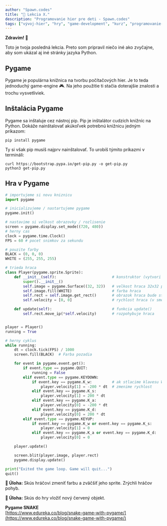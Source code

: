```yaml
---
author: "Spawn.codes"
title: "🐍 Lekcia X."
description: "Programovanie hier pre deti - Spawn.codes"
tags: ["vývoj-hier", "hry", "game-development", "kurz", "programovanie-hier", "programovanie-pre-deti"]
---
```

 
**Zdravím! 🤙**

<!--more-->

Toto je tvoja posledná lekcia. Preto som pripravil niečo iné ako zvyčajne, aby som ukázal aj iné stránky jazyka Python.


## Pygame
Pygame je populárna knižnica na tvorbu počítačových hier. Je to teda jednoduchý <span class="font-semibold text-lg text-slate-800 text-center max-w-sm mx-1 rounded-md px-2 py-1 bg-gradient-to-r from-indigo-200 via-red-200 to-yellow-100 shadow-md shadow-indigo-600">game-engine 🎮</span>. Na jeho použitie ti stačia doterajšie znalosti a trochu vysvetliviek.

## Inštalácia Pygame
Pygame sa inštaluje cez nástroj <span class="font-mono text-slate-400 text-center max-w-sm mx-1 rounded-md px-2 py-1 bg-slate-800">pip</span>. Pip je inštalátor cudzích knižníc na Python. Dokáže nainštalovať akúkoľvek potrebnú knižnicu jedným príkazom:

```
pip install pygame
```

Ty si však pip musíš najprv nainštalovať. To urobíš týmito príkazmi v termináli:

```
curl https://bootstrap.pypa.io/get-pip.py -o get-pip.py
python3 get-pip.py
```

## Hra v Pygame

```python
# importujeme si novu kniznicu
import pygame

# inicializujeme / nastartujeme pygame
pygame.init()

# nastavime si velkost obrazovky / rozlisenie
screen = pygame.display.set_mode((720, 480))
# herny cas
clock = pygame.time.Clock()
FPS = 60 # pocet snimkov za sekundu

# pouzite farby
BLACK = (0, 0, 0)
WHITE = (255, 255, 255)

# trieda hraca
class Player(pygame.sprite.Sprite):
    def __init__(self):                         # konstruktor (vytvori hraca)
        super().__init__()
        self.image = pygame.Surface((32, 32))   # velkost hraca 32x32 px
        self.image.fill(WHITE)                  # farba hraca
        self.rect = self.image.get_rect()       # obrazok hraca bude stvorec
        self.velocity = [0, 0]                  # rychlost hraca (v smere x a y)

    def update(self):                           # funkcia update()
        self.rect.move_ip(*self.velocity)       # rozpohybuje hraca


player = Player()
running = True

# herny cyklus
while running:
    dt = clock.tick(FPS) / 1000
    screen.fill(BLACK)  # Farba pozadia

    for event in pygame.event.get():
        if event.type == pygame.QUIT:
            running = False
        elif event.type == pygame.KEYDOWN:
            if event.key == pygame.K_w:         # ak stlacime klavesu W
                player.velocity[1] = -200 * dt  # zmenime rychlost
            elif event.key == pygame.K_s:
                player.velocity[1] = 200 * dt
            elif event.key == pygame.K_a:
                player.velocity[0] = -200 * dt
            elif event.key == pygame.K_d:
                player.velocity[0] = 200 * dt
        elif event.type == pygame.KEYUP:
            if event.key == pygame.K_w or event.key == pygame.K_s:
                player.velocity[1] = 0
            elif event.key == pygame.K_a or event.key == pygame.K_d:
                player.velocity[0] = 0

    player.update()

    screen.blit(player.image, player.rect)
    pygame.display.update()

print("Exited the game loop. Game will quit...")
quit()
```

<span class="font-mono text-slate-400 text-center max-w-sm mx-1 rounded-md px-2 py-1 bg-slate-800">**🔰 Úloha:** Skús hráčovi zmeniť farbu a zväčšiť jeho sprite. Zrýchli hráčov pohyb.</span>

<span class="font-mono text-slate-400 text-center max-w-sm mx-1 rounded-md px-2 py-1 bg-slate-800">**🔰 Úloha:** Skús do hry vložiť nový červený objekt.</span>

**Pygame SNAKE**<br>
[https://www.edureka.co/blog/snake-game-with-pygame/](https://www.edureka.co/blog/snake-game-with-pygame/)